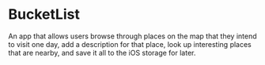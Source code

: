 # BucketList
An app that allows users browse through places on the map that they intend to visit one day, add a description for that place, look up interesting places that are nearby, and save it all to the iOS storage for later.
